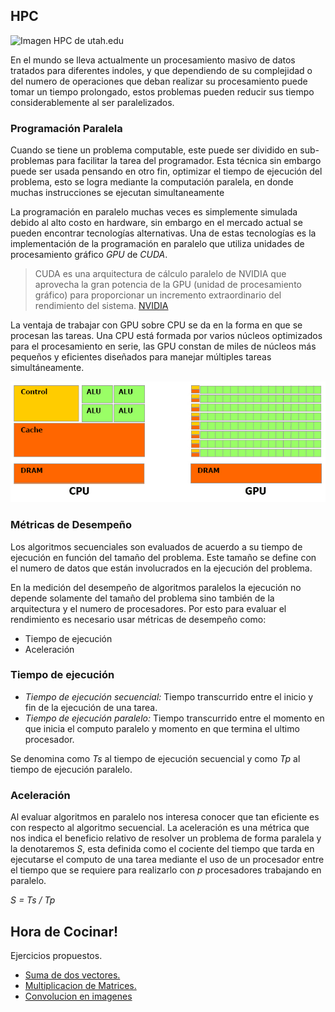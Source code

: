 ## HPC
![Imagen HPC de utah.edu](https://www.chpc.utah.edu/_images/banners/hpc1_300.jpg "HPC")

En el mundo se lleva actualmente un procesamiento masivo de datos tratados para diferentes indoles, y que dependiendo de su complejidad o del numero de operaciones que deban realizar su procesamiento puede tomar un tiempo prolongado, estos problemas pueden reducir sus tiempo considerablemente al ser paralelizados.

### Programación Paralela

Cuando se tiene un problema computable, este puede ser dividido en sub-problemas para facilitar la tarea del programador. Esta técnica sin embargo puede ser usada pensando en otro fin, optimizar el tiempo de ejecución del problema, esto se logra mediante la computación paralela, en donde muchas instrucciones se ejecutan simultaneamente

La programación en paralelo muchas veces es simplemente simulada debido al alto costo en hardware, sin embargo en el mercado actual se pueden encontrar tecnologías alternativas. Una de estas tecnologías es la implementación de la programación en paralelo que utiliza unidades de procesamiento gráfico _GPU_ de _CUDA_.

> CUDA es una arquitectura de cálculo paralelo de NVIDIA que aprovecha la gran potencia de la GPU (unidad de procesamiento gráfico) para proporcionar un incremento extraordinario del rendimiento del sistema. [NVIDIA](http://www.nvidia.es/object/cuda-parallel-computing-es.html "CUDA Y EL GPU COMPUTING")  

La ventaja de trabajar con GPU sobre CPU se da en la forma en que se procesan las tareas. Una CPU está formada por varios núcleos optimizados para el procesamiento en serie, las  GPU constan de miles de núcleos más pequeños y eficientes diseñados para manejar múltiples tareas simultáneamente.  

<img src="https://github.com/JhonatanBarrera/HPC/blob/master/path/img/cpu_gpu.png">  

### Métricas de Desempeño

Los algoritmos secuenciales son evaluados de acuerdo a su tiempo de ejecución en función del tamaño del problema. Este tamaño se define con el numero de datos que están involucrados en la ejecución del problema.

En la medición del desempeño de algoritmos paralelos la ejecución no depende solamente del tamaño del problema sino también de la arquitectura y el numero de procesadores. Por esto para evaluar el rendimiento es necesario usar métricas de desempeño como:

* Tiempo de ejecución
* Aceleración  

### Tiempo de ejecución

* _Tiempo de ejecución secuencial:_ Tiempo transcurrido entre el inicio y fin de la ejecución de una tarea.
* _Tiempo de ejecución paralelo:_ Tiempo transcurrido entre el momento en que inicia el computo paralelo y momento en que termina el ultimo procesador.

Se denomina como _Ts_ al tiempo de ejecución secuencial y como _Tp_ al tiempo de ejecución paralelo.

### Aceleración

Al evaluar algoritmos en paralelo nos interesa conocer que tan eficiente es con respecto al algoritmo secuencial. La aceleración es una métrica que nos indica el beneficio relativo de resolver un problema de forma paralela y la denotaremos _S_, esta definida como el cociente del tiempo que tarda en ejecutarse el computo de una tarea mediante el uso de un procesador entre el tiempo que se requiere para realizarlo con _p_ procesadores trabajando en paralelo.

_S = Ts / Tp_

## Hora de Cocinar!

Ejercicios propuestos.

* [Suma de dos vectores.](https://github.com/JhonatanBarrera/HPC/tree/master/sumaVec "sumaVec")
* [Multiplicacion de Matrices.](https://github.com/JhonatanBarrera/HPC/tree/master/multiMat "multiMat")
* [Convolucion en imagenes](https://github.com/JhonatanBarrera/HPC/tree/master/convImg "convImg")
